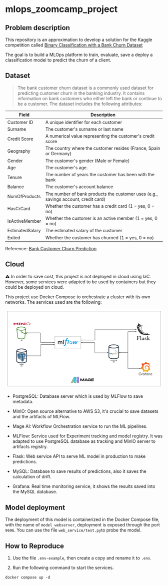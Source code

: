 # mlops_zoomcamp_project

## Problem description

This repository is an approximation to develop a solution for the Kaggle competition called [Binary Classification with a Bank Churn Dataset](https://www.kaggle.com/competitions/playground-series-s4e1/data?select=test.csv)

The goal is to build a MLOps platform to train, evaluate, save a deploy a classification model to predict the churn of a client.

## Dataset

> The bank customer churn dataset is a commonly used dataset for predicting customer churn in the banking industry. It contains information on bank customers who either left the bank or continue to be a customer. The dataset includes the following attributes:

| Field | Description |
|--|--|
|Customer ID| A unique identifier for each customer|
|Surname| The customer's surname or last name|
|Credit Score| A numerical value representing the customer's credit score|
|Geography| The country where the customer resides (France, Spain or Germany)|
|Gender| The customer's gender (Male or Female)|
|Age| The customer's age.|
|Tenure| The number of years the customer has been with the bank|
|Balance| The customer's account balance|
|NumOfProducts| The number of bank products the customer uses (e.g., savings account, credit card)|
|HasCrCard| Whether the customer has a credit card (1 = yes, 0 = no)|
|IsActiveMember| Whether the customer is an active member (1 = yes, 0 = no)|
|EstimatedSalary| The estimated salary of the customer|
|Exited| Whether the customer has churned (1 = yes, 0 = no)|

Reference: [Bank Customer Churn Prediction](https://www.kaggle.com/datasets/shubhammeshram579/bank-customer-churn-prediction)

## Cloud

:warning: In order to save cost, this project is not deployed in cloud using IaC. However, some services were adapted to be used by containers but they could be deployed on cloud.

This project use Docker Compose to orchestrate a cluster with its own networks. The services used are the following:

![](architecture.png)

- PostgreSQL: Database server which is used by MLFlow to save metadata.

- MinIO: Open source alternative to AWS S3, it's crucial to save datasets and the artifacts of MLFlow.

- Mage AI: Workflow Orchestration service to run the ML pipelines.

- MLFlow: Service used for Experiment tracking and model registry. It was adapted to use PostgreSQL database as tracking and MinIO server to artifacts registry.

- Flask: Web service API to serve ML model in production to make predictions.

- MySQL: Database to save results of predictions, also it saves the calculation of drift.

- Grafana: Real time monitoring service, it shows the results saved into the MySQL database.


## Model deployment

The deployment of this model is containerized in the Docker Compose file, with the name of `model_webserver`, deployment is exposed through the port `9696`. You can use the file `web_service/test.py`to probe the model.

## How to Reproduce

1. Use the file `.env-example`, then create a copy and rename it to `.env`.

2. Run the following command to start the services.

```
docker compose up -d
```
